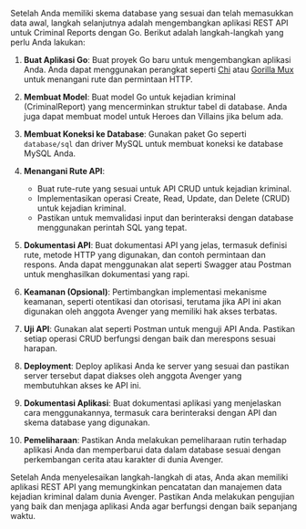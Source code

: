 Setelah Anda memiliki skema database yang sesuai dan telah memasukkan data awal, langkah selanjutnya adalah mengembangkan aplikasi REST API untuk Criminal Reports dengan Go. Berikut adalah langkah-langkah yang perlu Anda lakukan:

1. **Buat Aplikasi Go**: Buat proyek Go baru untuk mengembangkan aplikasi Anda. Anda dapat menggunakan perangkat seperti [Chi](https://github.com/go-chi/chi) atau [Gorilla Mux](https://github.com/gorilla/mux) untuk menangani rute dan permintaan HTTP.

2. **Membuat Model**: Buat model Go untuk kejadian kriminal (CriminalReport) yang mencerminkan struktur tabel di database. Anda juga dapat membuat model untuk Heroes dan Villains jika belum ada.

3. **Membuat Koneksi ke Database**: Gunakan paket Go seperti `database/sql` dan driver MySQL untuk membuat koneksi ke database MySQL Anda.

4. **Menangani Rute API**:
   - Buat rute-rute yang sesuai untuk API CRUD untuk kejadian kriminal.
   - Implementasikan operasi Create, Read, Update, dan Delete (CRUD) untuk kejadian kriminal.
   - Pastikan untuk memvalidasi input dan berinteraksi dengan database menggunakan perintah SQL yang tepat.

5. **Dokumentasi API**: Buat dokumentasi API yang jelas, termasuk definisi rute, metode HTTP yang digunakan, dan contoh permintaan dan respons. Anda dapat menggunakan alat seperti Swagger atau Postman untuk menghasilkan dokumentasi yang rapi.

6. **Keamanan (Opsional)**: Pertimbangkan implementasi mekanisme keamanan, seperti otentikasi dan otorisasi, terutama jika API ini akan digunakan oleh anggota Avenger yang memiliki hak akses terbatas.

7. **Uji API**: Gunakan alat seperti Postman untuk menguji API Anda. Pastikan setiap operasi CRUD berfungsi dengan baik dan merespons sesuai harapan.

8. **Deployment**: Deploy aplikasi Anda ke server yang sesuai dan pastikan server tersebut dapat diakses oleh anggota Avenger yang membutuhkan akses ke API ini.

9. **Dokumentasi Aplikasi**: Buat dokumentasi aplikasi yang menjelaskan cara menggunakannya, termasuk cara berinteraksi dengan API dan skema database yang digunakan.

10. **Pemeliharaan**: Pastikan Anda melakukan pemeliharaan rutin terhadap aplikasi Anda dan memperbarui data dalam database sesuai dengan perkembangan cerita atau karakter di dunia Avenger.

Setelah Anda menyelesaikan langkah-langkah di atas, Anda akan memiliki aplikasi REST API yang memungkinkan pencatatan dan manajemen data kejadian kriminal dalam dunia Avenger. Pastikan Anda melakukan pengujian yang baik dan menjaga aplikasi Anda agar berfungsi dengan baik sepanjang waktu.